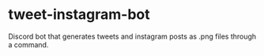 # tweet-instagram-bot
Discord bot that generates tweets and instagram posts as .png files through a command.
